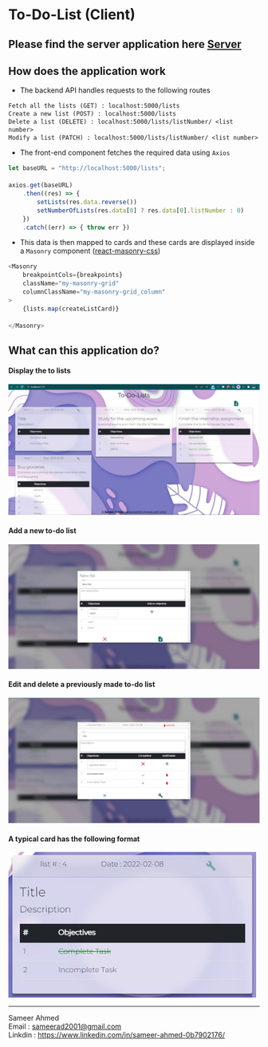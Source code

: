 # To-Do-List (Client)

## Please find the server application here [Server](https://github.com/sameerad2001/To_Do_List__server)


## How does the application work

- The backend API handles requests to the following routes
```
Fetch all the lists (GET) : localhost:5000/lists
Create a new list (POST) : localhost:5000/lists
Delete a list (DELETE) : localhost:5000/lists/listNumber/ <list number>
Modify a list (PATCH) : localhost:5000/lists/listNumber/ <list number>
```
- The front-end component fetches the required data using `Axios`
```js
let baseURL = "http://localhost:5000/lists";

axios.get(baseURL)
    .then((res) => {
        setLists(res.data.reverse())
        setNumberOfLists(res.data[0] ? res.data[0].listNumber : 0)
    })
    .catch((err) => { throw err })
```
- This data is then mapped to cards and these cards are displayed inside a `Masonry` component ([react-masonry-css](https://www.npmjs.com/package/react-masonry-css))
```js
<Masonry
    breakpointCols={breakpoints}
    className="my-masonry-grid"
    columnClassName="my-masonry-grid_column"
>
    {lists.map(createListCard)}

</Masonry>
```
## What can this application do?

#### **Display** the to lists

<img src = "https://github.com/sameerad2001/To_Do_List__client/blob/master/public/img/Demo1.jpg" alt = "Website Demo"/>

#### **Add** a new to-do list

<img src = "https://github.com/sameerad2001/To_Do_List__client/blob/master/public/img/Demo3.jpg" alt = "Website Demo"/>

#### **Edit** and **delete** a previously made to-do list

<img src = "https://github.com/sameerad2001/To_Do_List__client/blob/master/public/img/Demo4.jpg" alt = "Website Demo"/>


#### A typical card has the following format

<img src = "https://github.com/sameerad2001/To_Do_List__client/blob/master/public/img/Demo2.jpg" alt = "Website Demo"/>


<hr>

Sameer Ahmed <br/>
Email : <sameerad2001@gmail.com> <br/>
Linkdin : <https://www.linkedin.com/in/sameer-ahmed-0b7902176/>